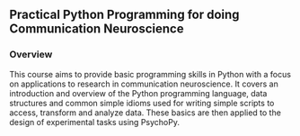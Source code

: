 ## Practical Python Programming for doing Communication Neuroscience

### Overview

This course aims to provide basic programming skills in Python with a focus
on applications to research in communication neuroscience. It covers an
introduction and overview of the Python programming language, data structures and 
common simple idioms used for writing simple scripts to access, transform and
analyze data. These basics are then applied to the design of experimental tasks using
PsychoPy. 	
